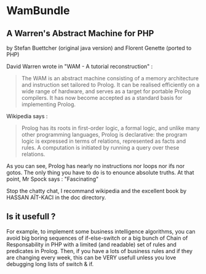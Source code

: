 # WamBundle

## A Warren's Abstract Machine for PHP
by Stefan Buettcher (original java version)
and Florent Genette (ported to PHP)

David Warren wrote in "WAM - A tutorial reconstruction" :
<blockquote><p>The WAM is an abstract machine consisting of a memory architecture and instruction
set tailored to Prolog. It can be realised efficiently on a wide range of
hardware, and serves as a target for portable Prolog compilers. It has now become
accepted as a standard basis for implementing Prolog.</p></blockquote>

Wikipedia says :
<blockquote><p>Prolog has its roots in first-order logic, a formal logic, and unlike many
other programming languages, Prolog is declarative: the program logic is
expressed in terms of relations, represented as facts and rules. A computation
is initiated by running a query over these relations.</p></blockquote>

As you can see, Prolog has nearly no instructions nor loops nor ifs nor gotos.
The only thing you have to do is to enounce absolute truths. 
At that point, Mr Spock says : "Fascinating"

Stop the chatty chat, I recommand wikipedia and the excellent book by 
HASSAN AÏT-KACI in the doc directory.

## Is it usefull ?
For example, to implement some business intelligence algorithms, you can avoid
big boring sequences of if-else-switch or a big bunch of Chain of Responsability 
in PHP with a limited (and readable) set of rules and predicates in Prolog.
Then, if you have a lots of business rules and if they are changing every week,
this can be VERY usefull unless you love debugging long lists of switch & if.

